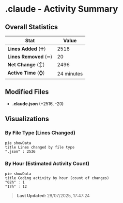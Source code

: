 # .claude - Activity Summary 

## Overall Statistics

| Stat                   | Value                                                             |
| ---------------------- | ----------------------------------------------------------------- |
| **Lines Added** (➕)   | 2516                                          |
| **Lines Removed** (➖) | 20                                        |
| **Net Change** (↕)    | 2496                |
| **Active Time** (⌚)   | 24 minutes |


## Modified Files
- **.claude.json** (+2516, -20)

## Visualizations

### By File Type (Lines Changed)

```mermaid
pie showData
title Lines changed by file type
".json" : 2536
```

### By Hour (Estimated Activity Count)

```mermaid
pie showData
title Coding activity by hour (count of changes)
"02h" : 1
"17h" : 12
```


> **Last Updated:** 28/07/2025, 17:47:24